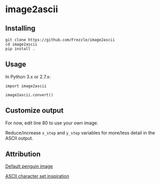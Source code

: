 # image2ascii

## Installing

```
git clone https://github.com/Frezzle/image2ascii
cd image2ascii
pip install .
```

## Usage

In Python 3.x or 2.7.x:

```
import image2ascii

image2ascii.convert()
```

## Customize output

For now, edit line 80 to use your own image.

Reduce/increase `x_step` and `y_step` variables for more/less detail in the ASCII output.

## Attribution

[Default penguin image](https://pixabay.com/en/tux-penguin-animal-cute-linux-158547)

[ASCII character set inspiration](https://manytools.org/hacker-tools/convert-images-to-ascii-art)
